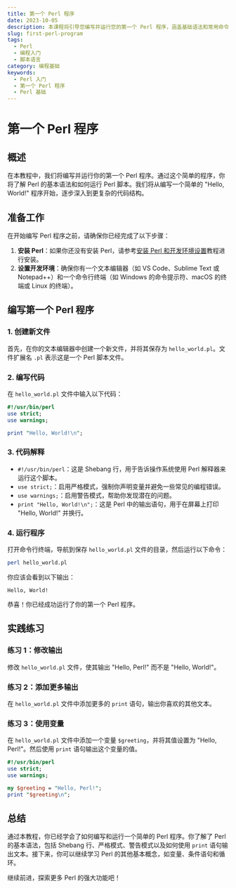 ```yaml
---
title: 第一个 Perl 程序
date: 2023-10-05
description: 本课程将引导您编写并运行您的第一个 Perl 程序，涵盖基础语法和常用命令。
slug: first-perl-program
tags:
  - Perl
  - 编程入门
  - 脚本语言
category: 编程基础
keywords:
  - Perl 入门
  - 第一个 Perl 程序
  - Perl 基础
---
```


# 第一个 Perl 程序

## 概述

在本教程中，我们将编写并运行你的第一个 Perl 程序。通过这个简单的程序，你将了解 Perl 的基本语法和如何运行 Perl 脚本。我们将从编写一个简单的 "Hello, World!" 程序开始，逐步深入到更复杂的代码结构。

## 准备工作

在开始编写 Perl 程序之前，请确保你已经完成了以下步骤：

1. **安装 Perl**：如果你还没有安装 Perl，请参考[安装 Perl 和开发环境设置](https://example.com)教程进行安装。
2. **设置开发环境**：确保你有一个文本编辑器（如 VS Code、Sublime Text 或 Notepad++）和一个命令行终端（如 Windows 的命令提示符、macOS 的终端或 Linux 的终端）。

## 编写第一个 Perl 程序

### 1. 创建新文件

首先，在你的文本编辑器中创建一个新文件，并将其保存为 `hello_world.pl`。文件扩展名 `.pl` 表示这是一个 Perl 脚本文件。

### 2. 编写代码

在 `hello_world.pl` 文件中输入以下代码：

```perl
#!/usr/bin/perl
use strict;
use warnings;

print "Hello, World!\n";
```

### 3. 代码解释

- `#!/usr/bin/perl`：这是 Shebang 行，用于告诉操作系统使用 Perl 解释器来运行这个脚本。
- `use strict;`：启用严格模式，强制你声明变量并避免一些常见的编程错误。
- `use warnings;`：启用警告模式，帮助你发现潜在的问题。
- `print "Hello, World!\n";`：这是 Perl 中的输出语句，用于在屏幕上打印 "Hello, World!" 并换行。

### 4. 运行程序

打开命令行终端，导航到保存 `hello_world.pl` 文件的目录，然后运行以下命令：

```bash
perl hello_world.pl
```

你应该会看到以下输出：

```
Hello, World!
```

恭喜！你已经成功运行了你的第一个 Perl 程序。

## 实践练习

### 练习 1：修改输出

修改 `hello_world.pl` 文件，使其输出 "Hello, Perl!" 而不是 "Hello, World!"。

### 练习 2：添加更多输出

在 `hello_world.pl` 文件中添加更多的 `print` 语句，输出你喜欢的其他文本。

### 练习 3：使用变量

在 `hello_world.pl` 文件中添加一个变量 `$greeting`，并将其值设置为 "Hello, Perl!"。然后使用 `print` 语句输出这个变量的值。

```perl
#!/usr/bin/perl
use strict;
use warnings;

my $greeting = "Hello, Perl!";
print "$greeting\n";
```

## 总结

通过本教程，你已经学会了如何编写和运行一个简单的 Perl 程序。你了解了 Perl 的基本语法，包括 Shebang 行、严格模式、警告模式以及如何使用 `print` 语句输出文本。接下来，你可以继续学习 Perl 的其他基本概念，如变量、条件语句和循环。

继续前进，探索更多 Perl 的强大功能吧！